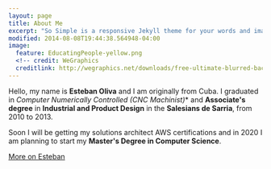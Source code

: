 ```yaml
---
layout: page
title: About Me
excerpt: "So Simple is a responsive Jekyll theme for your words and images."
modified: 2014-08-08T19:44:38.564948-04:00
image:
  feature: EducatingPeople-yellow.png
  <!-- credit: WeGraphics
  creditlink: http://wegraphics.net/downloads/free-ultimate-blurred-background-pack/ -->
---
```


Hello, my name is **Esteban Oliva** and I am originally from Cuba. I graduated in *Computer Numerically Controlled (CNC Machinist)** and **Associate's degree** in **Industrial and Product Design** in the **Salesians de Sarria**, from 2010 to 2013.  

Soon I will be getting my solutions architect AWS certifications and in 2020 I am planning to start my **Master's Degree in Computer Science**. 

<a markdown="0" href="https://www.linkedin.com/in/esteban-oliva-76251958" class="btn">More on Esteban</a>

[^1]: Example: *domain.com/category-name/post-title*
